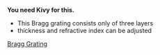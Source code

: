 **You need Kivy for this.**
* This Bragg grating consists only of three layers
* thickness and refractive index can be adjusted
  
[Bragg Grating](http://slideplayer.org/slide/852991/2/images/13/Faser-Bragg-Gitter+(Fiber+Bragg+Grating,+FBG):.jpg)